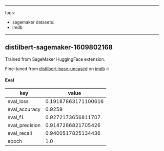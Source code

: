 
---
tags:
- sagemaker
datasets:
- imdb
---

## distilbert-sagemaker-1609802168

Trained from SageMaker HuggingFace extension.

Fine-tuned from [distilbert-base-uncased](/distilbert-base-uncased) on [imdb](/datasets/imdb) 🔥


#### Eval

| key | value |
| --- | ----- |
| eval_loss | 0.19187863171100616 |
| eval_accuracy | 0.9259 |
| eval_f1 | 0.9272173656811707 |
| eval_precision | 0.9147286821705426 |
| eval_recall | 0.9400517825134436 |
| epoch | 1.0 |
